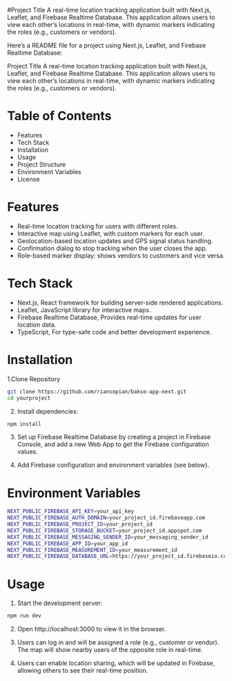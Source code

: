 #Project Title
A real-time location tracking application built with Next.js, Leaflet, and Firebase Realtime Database. This application allows users to view each other’s locations in real-time, with dynamic markers indicating the roles (e.g., customers or vendors).

Here’s a README file for a project using Next.js, Leaflet, and Firebase Realtime Database:

Project Title
A real-time location tracking application built with Next.js, Leaflet, and Firebase Realtime Database. This application allows users to view each other’s locations in real-time, with dynamic markers indicating the roles (e.g., customers or vendors).

# Table of Contents

- Features
- Tech Stack
- Installation
- Usage
- Project Structure
- Environment Variables
- License

# Features

- Real-time location tracking for users with different roles.
- Interactive map using Leaflet, with custom markers for each user.
- Geolocation-based location updates and GPS signal status handling.
- Confirmation dialog to stop tracking when the user closes the app.
- Role-based marker display: shows vendors to customers and vice versa.

# Tech Stack

- Next.js, React framework for building server-side rendered applications.
- Leaflet, JavaScript library for interactive maps.
- Firebase Realtime Database, Provides real-time updates for user location data.
- TypeScript, For type-safe code and better development experience.

# Installation

1.Clone Repository

```bash
git clone https://github.com/riansopian/bakso-app-next.git
cd yourproject
```

2. Install dependencies:

```bash
npm install
```

3. Set up Firebase Realtime Database by creating a project in Firebase Console, and add a new Web App to get the Firebase configuration values.

4. Add Firebase configuration and environment variables (see below).

# Environment Variables

```bash
NEXT_PUBLIC_FIREBASE_API_KEY=your_api_key
NEXT_PUBLIC_FIREBASE_AUTH_DOMAIN=your_project_id.firebaseapp.com
NEXT_PUBLIC_FIREBASE_PROJECT_ID=your_project_id
NEXT_PUBLIC_FIREBASE_STORAGE_BUCKET=your_project_id.appspot.com
NEXT_PUBLIC_FIREBASE_MESSAGING_SENDER_ID=your_messaging_sender_id
NEXT_PUBLIC_FIREBASE_APP_ID=your_app_id
NEXT_PUBLIC_FIREBASE_MEASUREMENT_ID=your_measurement_id
NEXT_PUBLIC_FIREBASE_DATABASE_URL=https://your_project_id.firebaseio.com
```

# Usage

1. Start the development server:

```bash
npm run dev
```

2. Open http://localhost:3000 to view it in the browser.

3. Users can log in and will be assigned a role (e.g., customer or vendor). The map will show nearby users of the opposite role in real-time.

4. Users can enable location sharing, which will be updated in Firebase, allowing others to see their real-time position.
